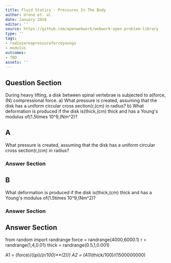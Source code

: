 ```yaml
---
title: Fluid Statics - Pressures In The Body
author: Urone et. al
date: January 2018
editor: ''
source: https://github.com/openwebwork/webwork-open-problem-library
type: ''
tags:
- radiusareapressureforceyoungs
- modulus
outcomes:
- TBD
assets: ''
---
```


## Question Section 

During heavy lifting, a disk between spinal vertebrae is subjected to a(force,(N) compressional force.
a) What pressure is created, assuming that the disk has a uniform circular cross section(r,(cm) in radius?
b) What deformation is produced if the disk is(thick,(cm) thick and has a Young's modulus of(1.5times 10^9,(Nm^2)?
## A
What pressure is created, assuming that the disk has a uniform circular cross section(r,(cm) in radius?
### Answer Section
## B
What deformation is produced if the disk is(thick,(cm) thick and has a Young's modulus of(1.5times 10^9,(Nm^2)?
### Answer Section


## Answer Section

from random import randrange
force = randrange(4000,6000.1)
r = randrange(1,4,0.01)
thick = randrange(0.5,1,0.001)

A1 = (force)/((pi)*((r/100)**(2)))
A2 = (A1)*(thick/100)/(1500000000)
